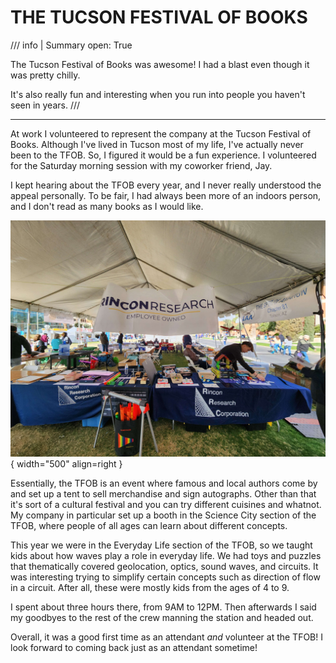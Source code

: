 # THE TUCSON FESTIVAL OF BOOKS

/// info | Summary
    open: True

The Tucson Festival of Books was awesome! I had a blast even though it was pretty chilly.

It's also really fun and interesting when you run into people you haven't seen in years. 
///

---

At work I volunteered to represent the company at the Tucson Festival of Books. Although I've lived in Tucson most of my life, I've actually never been to the TFOB. So, I figured it would be a fun experience. I volunteered for the Saturday morning session with my coworker friend, Jay. 

I kept hearing about the TFOB every year, and I never really understood the appeal personally. To be fair, I had always been more of an indoors person, and I don't read as many books as I would like.

![Junior Year Dorm](../../../images/tfob_2025.jpg){ width="500" align=right }

Essentially, the TFOB is an event where famous and local authors come by and set up a tent to sell merchandise and sign autographs. Other than that it's sort of a cultural festival and you can try different cuisines and whatnot. My company in particular set up a booth in the Science City section of the TFOB, where people of all ages can learn about different concepts. 

This year we were in the Everyday Life section of the TFOB, so we taught kids about how waves play a role in everyday life. We had toys and puzzles that thematically covered geolocation, optics, sound waves, and circuits. It was interesting trying to simplify certain concepts such as direction of flow in a circuit. After all, these were mostly kids from the ages of 4 to 9.

I spent about three hours there, from 9AM to 12PM. Then afterwards I said my goodbyes to the rest of the crew manning the station and headed out. 

Overall, it was a good first time as an attendant *and* volunteer at the TFOB! I look forward to coming back just as an attendant sometime!